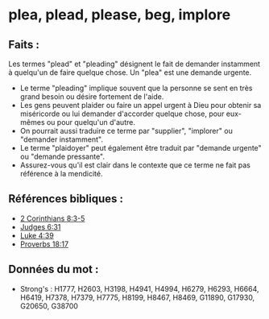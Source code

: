 # plea, plead, please, beg, implore

## Faits :

Les termes "plead" et "pleading" désignent le fait de demander instamment à quelqu'un de faire quelque chose. Un "plea" est une demande urgente.

* Le terme "pleading" implique souvent que la personne se sent en très grand besoin ou désire fortement de l'aide.
* Les gens peuvent plaider ou faire un appel urgent à Dieu pour obtenir sa miséricorde ou lui demander d'accorder quelque chose, pour eux-mêmes ou pour quelqu'un d'autre.
* On pourrait aussi traduire ce terme par "supplier", "implorer" ou "demander instamment".
* Le terme "plaidoyer" peut également être traduit par "demande urgente" ou "demande pressante".
* Assurez-vous qu'il est clair dans le contexte que ce terme ne fait pas référence à la mendicité.

## Références bibliques :

* [2 Corinthians 8:3-5](rc://en/tn/help/2co/08/03)
* [Judges 6:31](rc://en/tn/help/jdg/06/31)
* [Luke 4:39](rc://en/tn/help/luk/04/39)
* [Proverbs 18:17](rc://en/tn/help/pro/18/17)

## Données du mot :

* Strong's : H1777, H2603, H3198, H4941, H4994, H6279, H6293, H6664, H6419, H7378, H7379, H7775, H8199, H8467, H8469, G11890, G17930, G20650, G38700
